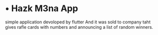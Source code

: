 # • Hazk M3na App
simple application devoloped by flutter And it was sold to company taht gives rafle cards with numbers and announcing a list of random winners.
